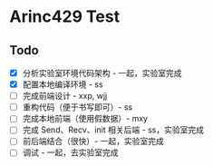 # Arinc429 Test

## Todo

- [x] 分析实验室环境代码架构 - 一起，实验室完成
- [x] 配置本地编译环境 - ss
- [ ] 完成前端设计 - xxp, wjj
- [ ] 重构代码（便于书写即可）- ss
- [ ] 完成本地前端（使用假数据）- mxy
- [ ] 完成 Send、Recv、init 相关后端 - ss，实验室完成
- [ ] 前后端结合（很快）- 一起，实验室完成
- [ ] 调试 - 一起，去实验室完成
